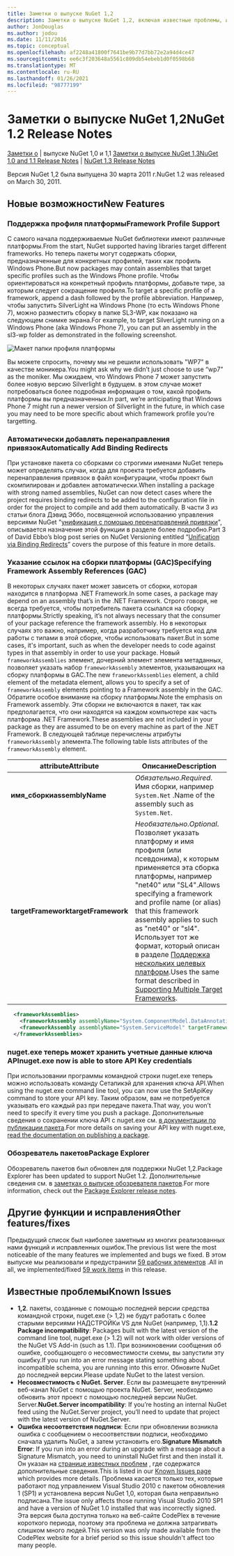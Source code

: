 ```yaml
---
title: Заметки о выпуске NuGet 1,2
description: Заметки о выпуске NuGet 1,2, включая известные проблемы, исправления ошибок, добавленные функции и DCR.
author: JonDouglas
ms.author: jodou
ms.date: 11/11/2016
ms.topic: conceptual
ms.openlocfilehash: af2248a41800f7641be9b77d7bb72e2a94d4ce47
ms.sourcegitcommit: ee6c3f203648a5561c809db54ebeb1d0f0598b68
ms.translationtype: MT
ms.contentlocale: ru-RU
ms.lasthandoff: 01/26/2021
ms.locfileid: "98777199"
---
```

# <a name="nuget-12-release-notes"></a><span data-ttu-id="3f75e-103">Заметки о выпуске NuGet 1,2</span><span class="sxs-lookup"><span data-stu-id="3f75e-103">NuGet 1.2 Release Notes</span></span>

<span data-ttu-id="3f75e-104">[Заметки о](../release-notes/nuget-1.1.md)  |  выпуске NuGet 1,0 и 1,1 [Заметки о выпуске NuGet 1,3](../release-notes/nuget-1.3.md)</span><span class="sxs-lookup"><span data-stu-id="3f75e-104">[NuGet 1.0 and 1.1 Release Notes](../release-notes/nuget-1.1.md) | [NuGet 1.3 Release Notes](../release-notes/nuget-1.3.md)</span></span>

<span data-ttu-id="3f75e-105">Версия NuGet 1,2 была выпущена 30 марта 2011 г.</span><span class="sxs-lookup"><span data-stu-id="3f75e-105">NuGet 1.2 was released on March 30, 2011.</span></span>

## <a name="new-features"></a><span data-ttu-id="3f75e-106">Новые возможности</span><span class="sxs-lookup"><span data-stu-id="3f75e-106">New Features</span></span>

### <a name="framework-profile-support"></a><span data-ttu-id="3f75e-107">Поддержка профиля платформы</span><span class="sxs-lookup"><span data-stu-id="3f75e-107">Framework Profile Support</span></span>

<span data-ttu-id="3f75e-108">С самого начала поддерживаемые NuGet библиотеки имеют различные платформы.</span><span class="sxs-lookup"><span data-stu-id="3f75e-108">From the start, NuGet supported having libraries target different frameworks.</span></span> <span data-ttu-id="3f75e-109">Но теперь пакеты могут содержать сборки, предназначенные для конкретных профилей, таких как профиль Windows Phone.</span><span class="sxs-lookup"><span data-stu-id="3f75e-109">But now packages may contain assemblies that target specific profiles such as the Windows Phone profile.</span></span> <span data-ttu-id="3f75e-110">Чтобы ориентироваться на конкретный профиль платформы, добавьте тире, за которым следует сокращение профиля.</span><span class="sxs-lookup"><span data-stu-id="3f75e-110">To target a specific profile of a framework, append a dash followed by the profile abbreviation.</span></span> <span data-ttu-id="3f75e-111">Например, чтобы запустить SilverLight на Windows Phone (то есть Windows Phone 7), можно разместить сборку в папке SL3-WP, как показано на следующем снимке экрана.</span><span class="sxs-lookup"><span data-stu-id="3f75e-111">For example, to target SilverLight running on a Windows Phone (aka Windows Phone 7), you can put an assembly in the sl3-wp folder as demonstrated in the following screenshot.</span></span>

![Макет папки профиля платформы](./media/framework-profile-support.png)

<span data-ttu-id="3f75e-113">Вы можете спросить, почему мы не решили использовать "WP7" в качестве моникера.</span><span class="sxs-lookup"><span data-stu-id="3f75e-113">You might ask why we didn’t just choose to use “wp7” as the moniker.</span></span> <span data-ttu-id="3f75e-114">Мы ожидаем, что Windows Phone 7 может запустить более новую версию Silverlight в будущем. в этом случае может потребоваться более подробная информация о том, какой профиль платформы вы предназначенных.</span><span class="sxs-lookup"><span data-stu-id="3f75e-114">In part, we’re anticipating that Windows Phone 7 might run a newer version of Silverlight in the future, in which case you may need to be more specific about which framework profile you’re targetting.</span></span>

### <a name="automatically-add-binding-redirects"></a><span data-ttu-id="3f75e-115">Автоматически добавлять перенаправления привязок</span><span class="sxs-lookup"><span data-stu-id="3f75e-115">Automatically Add Binding Redirects</span></span>

<span data-ttu-id="3f75e-116">При установке пакета со сборками со строгими именами NuGet теперь может определять случаи, когда для проекта требуется добавить перенаправления привязок в файл конфигурации, чтобы проект был скомпилирован и добавлен автоматически.</span><span class="sxs-lookup"><span data-stu-id="3f75e-116">When installing a package with strong named assemblies, NuGet can now detect cases where the project requires binding redirects to be added to the configuration file in order for the project to compile and add them automatically.</span></span> <span data-ttu-id="3f75e-117">В части 3 из статьи блога Дэвид Эббо, посвященной использованию управления версиями NuGet "[унификация с помощью перенаправлений привязки](http://blog.davidebbo.com/2011/01/nuget-versioning-part-3-unification-via.html)", описывается назначение этой функции в разделе более подробно.</span><span class="sxs-lookup"><span data-stu-id="3f75e-117">Part 3 of David Ebbo’s blog post series on NuGet Versioning entitled “[Unification via Binding Redirects](http://blog.davidebbo.com/2011/01/nuget-versioning-part-3-unification-via.html)” covers the purpose of this feature in more details.</span></span>

<a name="framework-assembly-refs"></a>

### <a name="specifying-framework-assembly-references-gac"></a><span data-ttu-id="3f75e-118">Указание ссылок на сборки платформы (GAC)</span><span class="sxs-lookup"><span data-stu-id="3f75e-118">Specifying Framework Assembly References (GAC)</span></span>

<span data-ttu-id="3f75e-119">В некоторых случаях пакет может зависеть от сборки, которая находится в платформа .NET Framework.</span><span class="sxs-lookup"><span data-stu-id="3f75e-119">In some cases, a package may depend on an assembly that’s in the .NET Framework.</span></span> <span data-ttu-id="3f75e-120">Строго говоря, не всегда требуется, чтобы потребитель пакета ссылался на сборку платформы.</span><span class="sxs-lookup"><span data-stu-id="3f75e-120">Strictly speaking, it’s not always necessary that the consumer of your package reference the framework assembly.</span></span> <span data-ttu-id="3f75e-121">Но в некоторых случаях это важно, например, когда разработчику требуется код для работы с типами в этой сборке, чтобы использовать пакет.</span><span class="sxs-lookup"><span data-stu-id="3f75e-121">But in some cases, it's important, such as when the developer needs to code against types in that assembly in order to use your package.</span></span> <span data-ttu-id="3f75e-122">Новый `frameworkAssemblies` элемент, дочерний элемент элемента метаданных, позволяет указать набор `frameworkAssembly` элементов, указывающих на сборку платформы в GAC.</span><span class="sxs-lookup"><span data-stu-id="3f75e-122">The new `frameworkAssemblies` element, a child element of the metadata element, allows you to specify a set of `frameworkAssembly` elements pointing to a Framework assembly in the GAC.</span></span> <span data-ttu-id="3f75e-123">Обратите особое внимание на сборку платформы.</span><span class="sxs-lookup"><span data-stu-id="3f75e-123">Note the emphasis on Framework assembly.</span></span>
<span data-ttu-id="3f75e-124">Эти сборки не включаются в пакет, так как предполагается, что они находятся на каждом компьютере как часть платформа .NET Framework.</span><span class="sxs-lookup"><span data-stu-id="3f75e-124">These assemblies are not included in your package as they are assumed to be on every machine  as part of the .NET Framework.</span></span> <span data-ttu-id="3f75e-125">В следующей таблице перечислены атрибуты `frameworkAssembly` элемента.</span><span class="sxs-lookup"><span data-stu-id="3f75e-125">The following table lists attributes of the `frameworkAssembly` element.</span></span>


|<span data-ttu-id="3f75e-126">attribute</span><span class="sxs-lookup"><span data-stu-id="3f75e-126">Attribute</span></span> |<span data-ttu-id="3f75e-127">Описание</span><span class="sxs-lookup"><span data-stu-id="3f75e-127">Description</span></span>|
|----------------|-----------|
|<span data-ttu-id="3f75e-128">**имя_сборки**</span><span class="sxs-lookup"><span data-stu-id="3f75e-128">**assemblyName**</span></span>|<span data-ttu-id="3f75e-129">*Обязательно*.</span><span class="sxs-lookup"><span data-stu-id="3f75e-129">*Required*.</span></span> <span data-ttu-id="3f75e-130">Имя сборки, например `System.Net` .</span><span class="sxs-lookup"><span data-stu-id="3f75e-130">Name of the assembly such as `System.Net`.</span></span>|
|<span data-ttu-id="3f75e-131">**targetFramework**</span><span class="sxs-lookup"><span data-stu-id="3f75e-131">**targetFramework**</span></span>|<span data-ttu-id="3f75e-132">*Необязательно*.</span><span class="sxs-lookup"><span data-stu-id="3f75e-132">*Optional*.</span></span> <span data-ttu-id="3f75e-133">Позволяет указать платформу и имя профиля (или псевдонима), к которым применяется эта сборка платформы, например "net40" или "SL4".</span><span class="sxs-lookup"><span data-stu-id="3f75e-133">Allows specifying a framework and profile name (or alias) that this framework assembly applies to such as "net40" or "sl4".</span></span> <span data-ttu-id="3f75e-134">Использует тот же формат, который описан в разделе [Поддержка нескольких целевых платформ](../create-packages/supporting-multiple-target-frameworks.md).</span><span class="sxs-lookup"><span data-stu-id="3f75e-134">Uses the same format described in [Supporting Multiple Target Frameworks](../create-packages/supporting-multiple-target-frameworks.md).</span></span>|

```xml
  <frameworkAssemblies>
    <frameworkAssembly assemblyName="System.ComponentModel.DataAnnotations" targetFramework="net40" />
    <frameworkAssembly assemblyName="System.ServiceModel" targetFramework="net40" />
  </frameworkAssemblies>
```

### <a name="nugetexe-now-is-able-to-store-api-key-credentials"></a><span data-ttu-id="3f75e-135">nuget.exe теперь может хранить учетные данные ключа API</span><span class="sxs-lookup"><span data-stu-id="3f75e-135">nuget.exe now is able to store API Key credentials</span></span>

<span data-ttu-id="3f75e-136">При использовании программы командной строки nuget.exe теперь можно использовать команду Сетапикэй для хранения ключа API.</span><span class="sxs-lookup"><span data-stu-id="3f75e-136">When using the nuget.exe command line tool, you can now use the SetApiKey command to store your API key.</span></span> <span data-ttu-id="3f75e-137">Таким образом, вам не потребуется указывать его каждый раз при передаче пакета.</span><span class="sxs-lookup"><span data-stu-id="3f75e-137">That way, you won’t need to specify it every time you push a package.</span></span> <span data-ttu-id="3f75e-138">Дополнительные сведения о сохранении ключа API с nuget.exe см. [в документации по публикации пакета](../nuget-org/publish-a-package.md).</span><span class="sxs-lookup"><span data-stu-id="3f75e-138">For more details on saving your API key with nuget.exe, [read the documentation on publishing a package](../nuget-org/publish-a-package.md).</span></span>

### <a name="package-explorer"></a><span data-ttu-id="3f75e-139">Обозреватель пакетов</span><span class="sxs-lookup"><span data-stu-id="3f75e-139">Package Explorer</span></span>
<span data-ttu-id="3f75e-140">Обозреватель пакетов был обновлен для поддержки NuGet 1,2.</span><span class="sxs-lookup"><span data-stu-id="3f75e-140">Package Explorer has been updated to support NuGet 1.2.</span></span> <span data-ttu-id="3f75e-141">Дополнительные сведения см. в [заметках о выпуске обозревателя пакетов](http://nuget.codeplex.com/wikipage?title=New%20features%20in%20NuGet%20Package%20Explorer%201.0).</span><span class="sxs-lookup"><span data-stu-id="3f75e-141">For more information, check out the [Package Explorer release notes](http://nuget.codeplex.com/wikipage?title=New%20features%20in%20NuGet%20Package%20Explorer%201.0).</span></span>

## <a name="other-featuresfixes"></a><span data-ttu-id="3f75e-142">Другие функции и исправления</span><span class="sxs-lookup"><span data-stu-id="3f75e-142">Other features/fixes</span></span>

<span data-ttu-id="3f75e-143">Предыдущий список был наиболее заметным из многих реализованных нами функций и исправленных ошибок.</span><span class="sxs-lookup"><span data-stu-id="3f75e-143">The previous list were the most noticeable of the many features we implemented and bugs we fixed.</span></span> <span data-ttu-id="3f75e-144">В этом выпуске мы реализовали и предустранили [59 рабочих элементов](http://nuget.codeplex.com/workitem/list/advanced?keyword=&status=All&type=All&priority=All&release=NuGet%201.2&assignedTo=All&component=All&sortField=Votes&sortDirection=Descending&page=0) .</span><span class="sxs-lookup"><span data-stu-id="3f75e-144">All in all, we implemented/fixed [59 work items](http://nuget.codeplex.com/workitem/list/advanced?keyword=&status=All&type=All&priority=All&release=NuGet%201.2&assignedTo=All&component=All&sortField=Votes&sortDirection=Descending&page=0) in this release.</span></span>

## <a name="known-issues"></a><span data-ttu-id="3f75e-145">Известные проблемы</span><span class="sxs-lookup"><span data-stu-id="3f75e-145">Known Issues</span></span>

* <span data-ttu-id="3f75e-146">**1,2**. пакеты, созданные с помощью последней версии средства командной строки, nuget.exe (> 1,2) не будут работать с более старыми версиями НАДСТРОЙКи VS для NuGet (например, 1,1).</span><span class="sxs-lookup"><span data-stu-id="3f75e-146">**1.2 Package incompatibility**: Packages built with the latest version of the command line tool, nuget.exe (> 1.2) will not work with older versions of the NuGet VS Add-in (such as 1.1).</span></span> <span data-ttu-id="3f75e-147">При возникновении сообщения об ошибке, сообщающего о несовместимости схемы, вы запустили эту ошибку.</span><span class="sxs-lookup"><span data-stu-id="3f75e-147">If you run into an error message stating something about incompatible schema, you are running into this error.</span></span> <span data-ttu-id="3f75e-148">Обновите NuGet до последней версии.</span><span class="sxs-lookup"><span data-stu-id="3f75e-148">Please update NuGet to the latest version.</span></span>
* <span data-ttu-id="3f75e-149">**Несовместимость с NuGet. Server**. Если вы размещаете внутренний веб-канал NuGet с помощью проекта NuGet. Server, необходимо обновить этот проект с помощью последней версии NuGet. Server.</span><span class="sxs-lookup"><span data-stu-id="3f75e-149">**NuGet.Server incompatibility**: If you’re hosting an internal NuGet feed using the NuGet.Server project, you’ll need to update that project with the latest version of NuGet.Server.</span></span>
* <span data-ttu-id="3f75e-150">**Ошибка несоответствия подписи**: Если при обновлении возникла ошибка с сообщением о несоответствии подписи, необходимо сначала удалить NuGet, а затем установить его.</span><span class="sxs-lookup"><span data-stu-id="3f75e-150">**Signature Mismatch Error**: If you run into an error during an upgrade with a message about a Signature Mismatch, you need to uninstall NuGet first and then install it.</span></span> <span data-ttu-id="3f75e-151">Он указан на [странице известных проблем](../release-notes/known-issues.md) , где содержатся дополнительные сведения.</span><span class="sxs-lookup"><span data-stu-id="3f75e-151">This is listed in our [Known Issues page](../release-notes/known-issues.md) which provides more details.</span></span> <span data-ttu-id="3f75e-152">Проблема касается только тех, которые работают под управлением Visual Studio 2010 с пакетом обновления 1 (SP1) и установлена версия NuGet 1,0, которая была неправильно подписана.</span><span class="sxs-lookup"><span data-stu-id="3f75e-152">The issue only affects those running Visual Studio 2010 SP1 and have a version of NuGet 1.0 installed that was incorrectly signed.</span></span> <span data-ttu-id="3f75e-153">Эта версия была доступна только на веб-сайте CodePlex в течение короткого периода, поэтому эта проблема не должна затрагивать слишком много людей.</span><span class="sxs-lookup"><span data-stu-id="3f75e-153">This version was only made available from the CodePlex website for a brief period so this issue shouldn't affect too many people.</span></span>